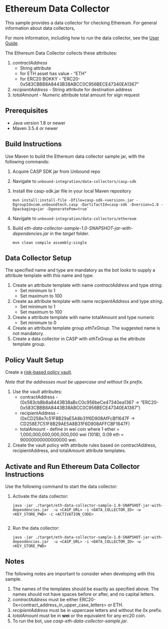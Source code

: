 # Ethereum Data Collector

This sample provides a data collector for checking Ethereum. For general information about data collectors, 

For more information, including how to run the data collector, see the [User Guide](https://www.unboundsecurity.com/docs/CASP/CASP_User_Guide/Content/Products/CASP/CASP_User_Guide/Web_Interface.htm#Data).


The Ethereum Data Collector collects these attributes:
1. *contractAddress*
    - String attribute
    - for ETH asset has value - “ETH”
    - for ERC20 BOKKY - “ERC20-0x583CBBB8A8443B38ABCC0C956BECE47340EA1367”
1. *recipientAddress* - String attribute for destination address
1. *totalAmount* - Numeric attribute total amount for sign request 

## Prerequisites

- Java version 1.8 or newer
- Maven 3.5.4 or newer

## Build Instructions

Use Maven to build the Ethereum data collector sample jar, with the following commands:

1. Acquire CASP SDK jar from Unbound repo
 
2. Navigate to `unbound-integration/data-collectors/casp-sdk`

3. Install the casp-sdk.jar file in your local Maven repository
    ```
    mvn install:install-file -Dfile=casp-sdk-<version>.jar -DgroupId=com.unboundtech.casp -DartifactId=casp-sdk -Dversion=1.0 -Dpackaging=jar -DgeneratePom=true`
   
    ```
4. Navigate to `unbound-integration/data-collectors/ethereum`
    
5. Build *eth-data-collector-sample-1.0-SNAPSHOT-jar-with-dependencies.jar* in the *target* folder.
    ```
    mvn clean compile assembly:single
   
    ```
   

## Data Collector Setup

The specified name and type are mandatory as the bot looks to supply a attribute template with this name and type.

1. Create an attribute template with name *contractAddress* and type *string*.
    - Set minimum to 1
    - Set maximum to 100
1. Create aa attribute template with name *recipientAddress* and type *string*.
    - Set minimum to 1
    - Set maximum to 100
1. Create a attribute template with name totalAmount and type numeric
    - Set minimum to 0
1. Create an attribute template group *ethTxGroup*. The suggested name is not mandatory.
1. Create a data collector in CASP with *ethTxGroup* as the attribute template group.

## Policy Vault Setup

Create a [risk-based policy vault](https://www.unboundsecurity.com/docs/CASP/CASP_User_Guide/Content/Products/CASP/CASP_User_Guide/Web_Interface.htm#advanced-vaults).

*Note that the addresses must be uppercase and without 0x prefix.*

1. Use the vault attributes:
    - contractAddress -  (0x583cbBb8a8443B38aBcC0c956beCe47340ea1367 → “ERC20-0x583CBBB8A8443B38ABCC0C956BECE47340EA1367”)
    - recipientAddress - (0xCD258e7c51F8B29aE5A8b31f6D908AfFcBf1647F → CD258E7C51F8B29AE5A8B31F6D908AFFCBF1647F)
    - totalAmount - define in wei coin where 1 ether = 1,000,000,000,000,000,000 wei (1018), 0.09 eth = 90000000000000000 wei.
2. Create the vault policy with attribute rules based on contractAddress, recipientAddress, and totalAmount attribute templates.

## Activate and Run Ethereum Data Collector Instructions

Use the following command to start the data collector:

1. Activate the data collector:
    ```
    java -jar ./target/eth-data-collector-sample-1.0-SNAPSHOT-jar-with-dependencies.jar  -u <CASP_URL> -i <DATA_COLLECTOR_ID> -w <KEY_STORE_PWD> -c <ACTIVATION_CODE>
      
    ```
2. Run the data collector:
    ```
    java -jar ./target/eth-data-collector-sample-1.0-SNAPSHOT-jar-with-dependencies.jar  -u <CASP_URL> -i <DATA_COLLECTOR_ID> -w <KEY_STORE_PWD>
   
    ```

## Notes

The following notes are important to consider when developing with this sample.

1. The names of the templates should be exactly as specified above. The names should not have spaces before or after, and no capital letters. 
1. *contractAddress* must be either ERC20-0x<contract_address_in_upper_case_letters> or ETH. 
1. *recipientAddress* must be in uppercase letters and without the 0x prefix. 
1. *totalAmount* must be in **wei** or the equivalent for any erc20 coin. 
1. To run the bot, use *casp-eth-data-collector-sample.jar*.
